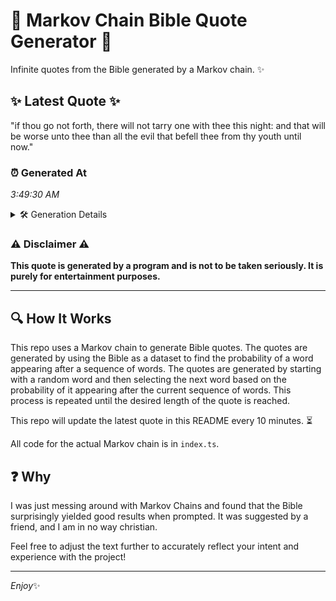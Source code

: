 # 📖 Markov Chain Bible Quote Generator 📖

Infinite quotes from the Bible generated by a Markov chain. ✨

## ✨ Latest Quote ✨
"if thou go not forth, there will not tarry one with thee this night: and that will be worse unto thee than all the evil that befell thee from thy youth until now."

### ⏰ Generated At
*3:49:30 AM*

<details>
    <summary>🛠️ Generation Details</summary>
    <p>
        <strong>🌱 Seed:</strong> if<br>
        <strong>🔄 Iterations:</strong> 32<br>
        <strong>📜 Context History:</strong><br>[ if ]: thou<br>[ if, thou ]: go<br>[ if, thou, go ]: not<br>[ if, thou, go, not ]: forth,<br>[ if, thou, go, not, forth, ]: there<br>[ if, thou, go, not, forth,, there ]: will<br>[ thou, go, not, forth,, there, will ]: not<br>[ go, not, forth,, there, will, not ]: tarry<br>[ not, forth,, there, will, not, tarry ]: one<br>[ forth,, there, will, not, tarry, one ]: with<br>[ there, will, not, tarry, one, with ]: thee<br>[ will, not, tarry, one, with, thee ]: this<br>[ not, tarry, one, with, thee, this ]: night:<br>[ tarry, one, with, thee, this, night: ]: and<br>[ one, with, thee, this, night:, and ]: that<br>[ with, thee, this, night:, and, that ]: will<br>[ thee, this, night:, and, that, will ]: be<br>[ this, night:, and, that, will, be ]: worse<br>[ night:, and, that, will, be, worse ]: unto<br>[ and, that, will, be, worse, unto ]: thee<br>[ that, will, be, worse, unto, thee ]: than<br>[ will, be, worse, unto, thee, than ]: all<br>[ be, worse, unto, thee, than, all ]: the<br>[ worse, unto, thee, than, all, the ]: evil<br>[ unto, thee, than, all, the, evil ]: that<br>[ thee, than, all, the, evil, that ]: befell<br>[ than, all, the, evil, that, befell ]: thee<br>[ all, the, evil, that, befell, thee ]: from<br>[ the, evil, that, befell, thee, from ]: thy<br>[ evil, that, befell, thee, from, thy ]: youth<br>[ that, befell, thee, from, thy, youth ]: until<br>[ befell, thee, from, thy, youth, until ]: now.<br>
    </p>
</details>

### ⚠️ Disclaimer ⚠️
**This quote is generated by a program and is not to be taken seriously. It is purely for entertainment purposes.**

---

## 🔍 How It Works

This repo uses a Markov chain to generate Bible quotes. The quotes are generated by using the Bible as a dataset to find the probability of a word appearing after a sequence of words. The quotes are generated by starting with a random word and then selecting the next word based on the probability of it appearing after the current sequence of words. This process is repeated until the desired length of the quote is reached.

This repo will update the latest quote in this README every 10 minutes. ⏳

All code for the actual Markov chain is in `index.ts`.

## ❓ Why

I was just messing around with Markov Chains and found that the Bible surprisingly yielded good results when prompted. 
It was suggested by a friend, and I am in no way christian.

Feel free to adjust the text further to accurately reflect your intent and experience with the project!

---

*Enjoy*✨
